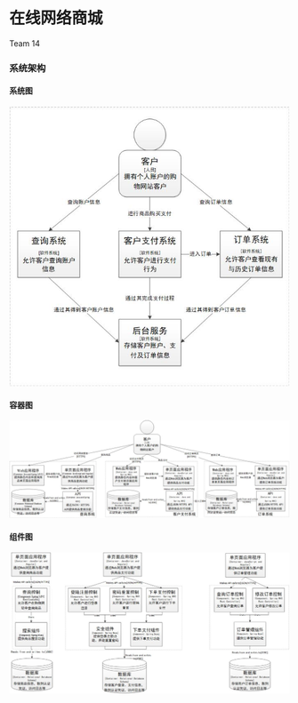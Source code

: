 ﻿# 在线网络商城
Team 14
### 系统架构
#### 系统图
![image](https://github.com/rookiesong/online-shopping-mall/blob/master/images/%E7%B3%BB%E7%BB%9F%E5%9B%BE.jpg)
#### 容器图
![image](https://github.com/rookiesong/online-shopping-mall/blob/master/images/%E5%AE%B9%E5%99%A8%E5%9B%BE.jpg)
#### 组件图
![image](https://github.com/rookiesong/online-shopping-mall/blob/master/images/%E7%BB%84%E4%BB%B6%E5%9B%BE.jpg)

